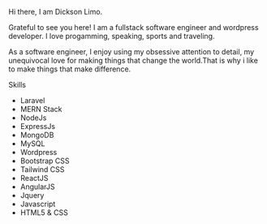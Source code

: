 Hi there, I am Dickson Limo.

Grateful to see you here!
I am a fullstack software engineer and wordpress developer. I love progamming, speaking, sports and traveling.

As a software engineer, I enjoy using my obsessive attention to detail, my unequivocal love for making things that change the world.That is why i like to make things that make difference.

Skills
- Laravel
- MERN Stack
- NodeJs
- ExpressJs
- MongoDB
- MySQL
- Wordpress
- Bootstrap CSS
- Tailwind CSS
- ReactJS
- AngularJS
- Jquery
- Javascript
- HTML5 & CSS


<!---
dkklimo/dkklimo is a ✨ special ✨ repository because its `README.md` (this file) appears on your GitHub profile.
You can click the Preview link to take a look at your changes.
--->
